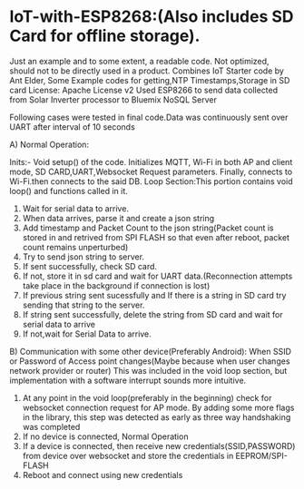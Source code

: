 # IoT-with-ESP8268:(Also includes SD Card for offline storage).

Just an example and to some extent, a readable code. Not optimized, should not to be directly used in a product.
Combines IoT Starter code by Ant Elder, Some Example codes for getting,NTP Timestamps,Storage in SD card
License: Apache License v2
Used ESP8266 to send data collected from Solar Inverter processor to  Bluemix NoSQL Server

Following cases were tested in final code.Data was continuously sent over UART after interval of 10 seconds

A) Normal Operation:

Inits:- Void setup() of the code. Initializes MQTT, Wi-Fi in both AP and client mode, SD CARD,UART,Websocket Request parameters.
  Finally, connects to Wi-Fi.then  connects to the said DB.
Loop Section:This portion contains void loop() and functions called in it.
1. Wait for serial data to arrive.
2. When data arrives, parse it and create a json string
3. Add timestamp and Packet Count to the json string(Packet count is stored in and retrived from SPI FLASH so that even after reboot, packet count remains unperturbed)
4. Try to send json string to server.
5. If sent successfully, check SD card.
6. If not, store it in sd card and wait for UART data.(Reconnection attempts take place in the background if connection is lost)
7. If previous string sent sucessfully and If there is a string in SD card try sending that string to the server.
8. If string sent successfully, delete the string from SD card and wait for serial data to arrive
9. If not,wait for Serial Data to arrive. 


B) Communication with some other device(Preferably Android): When SSID or Password of Access point changes(Maybe because when user changes network provider or router)
This was included in the void loop section, but implementation with a software interrupt sounds more intuitive.
 
1. At any point in the void loop(preferably in the beginning) check for websocket connection request for AP mode. 
   By adding some more flags in the library, this step was detected as early as three way handshaking was completed
2. If no device is connected, Normal Operation 
3. If a device is connected, then receive new credentials(SSID,PASSWORD) from device over websocket and store the credentials in EEPROM/SPI-FLASH
4. Reboot and connect using new credentials
    

